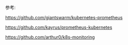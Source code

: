 参考:

https://github.com/giantswarm/kubernetes-prometheus

https://github.com/kayrus/prometheus-kubernetes

https://github.com/arthur0/k8s-monitoring
